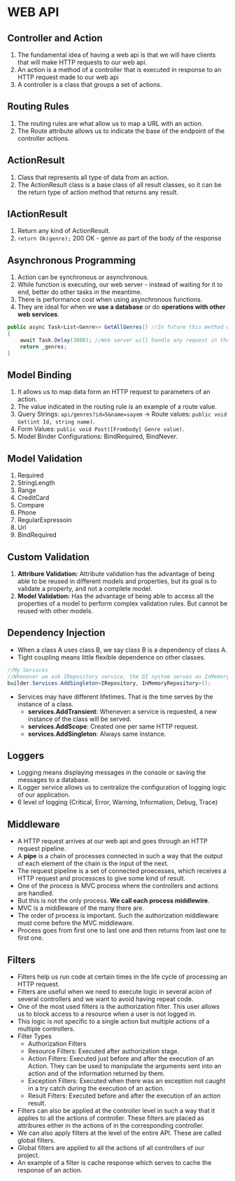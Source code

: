 # WEB API

## Controller and Action
01. The fundamental idea of having a web api is that we will have clients that will make HTTP requests to our web api. <br/>
02. An action is a method of a controller that is executed in response to an HTTP request made to our web api <br/>
03. A controller is a class that groups a set of actions. <br/>

## Routing Rules
01. The routing rules are what allow us to map a URL with an action.  <br/>
02. The Route attribute allows us to indicate the base of the endpoint of the controller actions. <br/>

## ActionResult
01. Class that represents all type of data from an action.
02. The ActionResult class is a base class of all result classes, so it can be the return type of action
method that returns any result.

## IActionResult
01. Return any kind of ActionResult.
02.  `return Ok(genre);` 200 OK - genre as part of the body of the response

## Asynchronous Programming
01. Action can be synchronous or asynchronous.
02. While function is executing, our web server - instead of waiting for it to end, better do other tasks in the meantime.
03. There is performance cost when using asynchronous functions.
04. They are ideal for when we **use a database** or do **operations with other web services**.
```c#
public async Task<List<Genre>> GetAllGenres() //In future this method will return a Task -> List<Genre>
{
    await Task.Delay(3000); //Web server will handle any request in the meantime and after 3s it will come back here and continue the execution.
    return _genres;
}
```

## Model Binding
01. It allows us to map data form an HTTP request to parameters of an action.
02. The value indicated in the routing rule is an example of a route value.
03. Query Strings: `api/genres?id=5&name=sayem` -> Route values: `public void Get(int Id, string name)`.
04. Form Values: `public void Post([Frombody] Genre value)`.
05. Model Binder Configurations: BindRequired, BindNever.

## Model Validation
01. Required
02. StringLength
03. Range
04. CreditCard
05. Compare
06. Phone
07. RegularExpressoin
08. Url
09. BindRequired


## Custom Validation
01. **Attribure Validation:** Attribute validation has the advantage of being able to be reused in different models and properties, but its goal is to validate a property, and not a complete model.
02. **Model Validation:** Has the advantage of being able to access all the properties of a model to perform complex validation rules. But cannot be reused with other models.

## Dependency Injection
* When a class A uses class B, we say class B is a dependency of class A.
* Tight coupling means little flexible dependence on other classes.
```c#
//My Services
//Whenever we ask IRepository service, the DI system serves an InMemoryRepository instance
builder.Services.AddSingleton<IRepository, InMemoryRepository>();
```
* Services may have different lifetimes. That is the time serves by the instance of a class.
    * **services.AddTransient**: Wheneven a service is requested, a new instance of the class will be served.
    * **services.AddScope**: Created one per same HTTP request.
    * **services.AddSingleton**: Always same instance.

## Loggers
* Logging means displaying messages in the console or saving the messages to a database.
* ILogger service allows us to centralize the configuration of logging logic of our application.
* 6 level of logging (Critical, Error, Warning, Information, Debug, Trace)

## Middleware
* A HTTP request arrives at our web api and goes through an HTTP request pipeline.
* A **pipe** is a chain of processes connected in such a way that the output of each element of the chain is the input of the next.
* The request pipeline is a set of connected proecesses, which receives a HTTP request and processces to give some kind of result.
* One of the process is MVC process where the controllers and actions are handled.
* But this is not the only process. **We call each process middlewire**.
* MVC is a middleware of the many there are.
* The order of process is important. Such the authorization middleware must come before the MVC middleware.
* Process goes from first one to last one and then returns from last one to first one.

## Filters
* Filters help us run code at certain times in the life cycle of processing an HTTP request.
* Filters are useful when we need to execute logic in several acion of several controllers and we want to avoid having repeat code.
* One of the most used filters is the authorization filter. This user allows us to block access to a resource when a user is not logged in.
* This logic is not specific to a single action but multiple actions of a multiple controllers.
* Filter Types
    * Authorization Filters
    * Resource Filters: Executed after authorization stage.
    * Action Filters: Executed just before and after the execution of an Action. They can be used to manipulate the arguments sent into an action and of the information returned by them.
    * Exception Filters: Executed when there was an exception not caught in a try catch during the execution of an action.
    * Result Filters: Executed before and after the execution of an action result.
* Filters can also be applied at the controller level in such a way that it applies to all the actions of controller. These filters are placed as attribures either in the actions of in the corresponding controller.
* We can also apply filters at the level of the entire API. These are called global filters.
* Global filters are applied to all the actions of all controllers of our project.
* An example of a filter is cache response which serves to cache the response of an action.